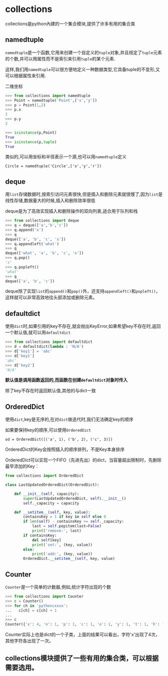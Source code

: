 # collections

collections是python內建的一个集合模块,提供了许多有用的集合类

## namedtuple

`namedtuple`是一个函数,它用来创建一个自定义的`tuple`对象,并且规定了`tuple`元素的个数,并可以用属性而不是索引来引用`tuple`的某个元素.

这样,我们用`namedtuple`可以很方便地定义一种数据类型,它具备tuple的不变形,又可以根据属性来引用.

二维坐标

```python
>>> from collections import namedtuple
>>> Point = namedtuple('Point',['x','y'])
>>> p = Point(1,2)
>>> p.x
1
>>> p.y
2

>>> isinstance(p,Point)
True
>>> isinstance(p,tuple)
True
```

类似的,可以用坐标和半径表示一个源,也可以用`namedtuple`定义

    Circle = namedtuple('Circle',['x','y','r'])

## deque

用`list`存储数据时,按索引访问元素很快,但是插入和删除元素就很慢了,因为`list`是线性存储,数据量大的时候,插入和删除效率很低

deque是为了高效实现插入和删除操作的双向列表,适合用于队列和栈

```python
>>> from collections import deque
>>> q = deque(['a','b','c'])
>>> q.append('x')
>>> q
deque(['a', 'b', 'c', 'x'])
>>> q.appendleft('what')
>>> q
deque(['what', 'a', 'b', 'c', 'x'])
>>> q.pop()
'x'
>>> q.popleft()
'what'
>>> q
deque(['a', 'b', 'c'])
```

deque除了实现`list`的`append()`和`pop()`外，还支持`appendleft()`和`popleft()`，这样就可以非常高效地往头部添加或删除元素。

## defaultdict

使用`dict`时,如果引用的key不存在,就会抛出KeyError,如果希望key不存在时,返回一个默认值,就可以用`defaultdict`

```python
>>> from collections import defaultdict
>>> d = defaultdict(lambda : 'N/A')
>>> d['key1'] = 'abc'
>>> d['key1']
'abc'
>>> d['key2']
'N/A'
```

**默认值是调用函数返回的,而函数在创建`defaultdict`对象时传入**

除了key不存在时返回默认值,其他的与dict一致

## OrderedDict

使用`dict`,key是无序的,在对`dict`做迭代时,我们无法确定key的顺序

如果要保持key的顺序,可以使用`OrderedDict`

    od = OrderedDict([('a', 1), ('b', 2), ('c', 3)])

OrderedDict的Key会按照插入的顺序排列，不是Key本身排序

OrderedDict可以实现一个FIFO（先进先出）的dict，当容量超出限制时，先删除最早添加的Key：

```python
from collections import OrderedDict

class LastUpdatedOrderedDict(OrderedDict):

    def __init__(self, capacity):
        super(LastUpdatedOrderedDict, self).__init__()
        self._capacity = capacity

    def __setitem__(self, key, value):
        containsKey = 1 if key in self else 0
        if len(self) - containsKey >= self._capacity:
            last = self.popitem(last=False)
            print('remove:', last)
        if containsKey:
            del self[key]
            print('set:', (key, value))
        else:
            print('add:', (key, value))
        OrderedDict.__setitem__(self, key, value)
```

## Counter

`Counter`是一个简单的计数器,例如,统计字符出现的个数

```python
>>> from collections import Counter
>>> c = Counter()
>>> for ch in 'pythoncxxxx':
...   c[ch] = c[ch] + 1
...
>>> c
Counter({'x': 4, 'n': 1, 'p': 1, 'c': 1, 'o': 1, 'y': 1, 't': 1, 'h': 1})
```

Counter实际上也是dict的一个子类，上面的结果可以看出，字符'x'出现了4次，其他字符各出现了一次。

## collections模块提供了一些有用的集合类，可以根据需要选用。